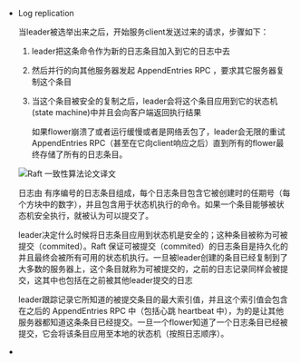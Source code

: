 - Log replication

  当leader被选举出来之后，开始服务client发送过来的请求，步骤如下：

  1. leader把这条命令作为新的日志条目加入到它的日志中去

  2. 然后并行的向其他服务器发起 AppendEntries RPC ，要求其它服务器复制这个条目

  3. 当这个条目被安全的复制之后，leader会将这个条目应用到它的状态机(state machine)中并且会向客户端返回执行结果

     如果flower崩溃了或者运行缓慢或者是网络丢包了，leader会无限的重试 AppendEntries RPC（甚至在它向client响应之后）直到所有的flower最终存储了所有的日志条目。

  ![Raft 一致性算法论文译文](https://static001.infoq.cn/resource/image/f8/17/f8c0dbf1686e6aff7052a9c399141a17.jpg)

  日志由	有序编号的日志条目组成，每个日志条目包含它被创建时的任期号（每个方块中的数字），并且包含用于状态机执行的命令。如果一个条目能够被状态机安全执行，就被认为可以提交了。

  leader决定什么时候将日志条目应用到状态机是安全的；这种条目被称为可被提交（commited）。Raft 保证可被提交（commited）的日志条目是持久化的并且最终会被所有可用的状态机执行。一旦被leader创建的条目已经复制到了大多数的服务器上，这个条目就称为可被提交的，之前的日志记录同样会被提交，这其中也包括在之前被其他leader提交的日志

  leader跟踪记录它所知道的被提交条目的最大索引值，并且这个索引值会包含在之后的 AppendEntries RPC 中（包括心跳 heartbeat 中），为的是让其他服务器都知道这条条目已经提交。一旦一个flower知道了一个日志条目已经被提交，它会将该条目应用至本地的状态机（按照日志顺序）。
  
- 

